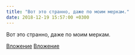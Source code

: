 ```yaml
---
title: "Вот это странно, даже по моим меркам."
date: 2018-12-19 15:57:00 +0300
---
```


Вот это странно, даже по моим меркам.


[Вложение](/assets/vk_photos/2/9aabAP8Jj_w.jpg)
[Вложение](/assets/vk_photos/2/Dz_jVRs0tIU.jpg)
